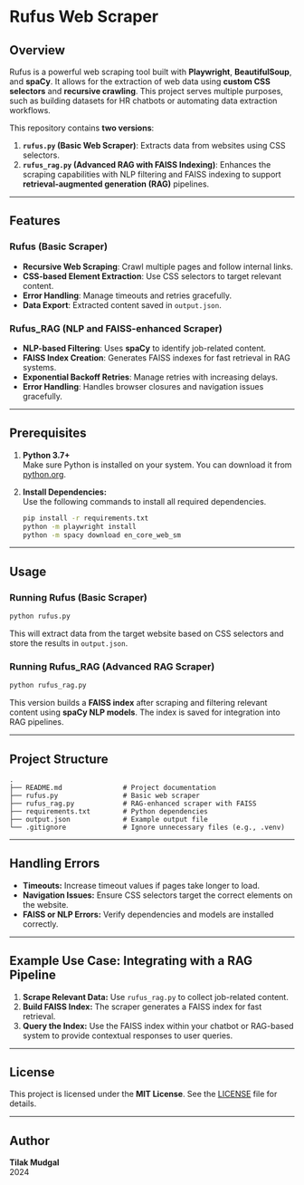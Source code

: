 # Rufus Web Scraper

## Overview
Rufus is a powerful web scraping tool built with **Playwright**, **BeautifulSoup**, and **spaCy**. It allows for the extraction of web data using **custom CSS selectors** and **recursive crawling**. This project serves multiple purposes, such as building datasets for HR chatbots or automating data extraction workflows.

This repository contains **two versions**:
1. **`rufus.py` (Basic Web Scraper)**: Extracts data from websites using CSS selectors.
2. **`rufus_rag.py` (Advanced RAG with FAISS Indexing)**: Enhances the scraping capabilities with NLP filtering and FAISS indexing to support **retrieval-augmented generation (RAG)** pipelines.

---

## Features

### Rufus (Basic Scraper)
- **Recursive Web Scraping**: Crawl multiple pages and follow internal links.
- **CSS-based Element Extraction**: Use CSS selectors to target relevant content.
- **Error Handling**: Manage timeouts and retries gracefully.
- **Data Export**: Extracted content saved in `output.json`.

### Rufus_RAG (NLP and FAISS-enhanced Scraper)
- **NLP-based Filtering**: Uses **spaCy** to identify job-related content.
- **FAISS Index Creation**: Generates FAISS indexes for fast retrieval in RAG systems.
- **Exponential Backoff Retries**: Manage retries with increasing delays.
- **Error Handling**: Handles browser closures and navigation issues gracefully.

---

## Prerequisites

1. **Python 3.7+**  
   Make sure Python is installed on your system. You can download it from [python.org](https://www.python.org).

2. **Install Dependencies:**  
   Use the following commands to install all required dependencies.

   ```bash
   pip install -r requirements.txt
   python -m playwright install
   python -m spacy download en_core_web_sm
   ```

---

## Usage

### Running Rufus (Basic Scraper)

```bash
python rufus.py
```

This will extract data from the target website based on CSS selectors and store the results in `output.json`.

### Running Rufus_RAG (Advanced RAG Scraper)

```bash
python rufus_rag.py
```

This version builds a **FAISS index** after scraping and filtering relevant content using **spaCy NLP models**. The index is saved for integration into RAG pipelines.

---

## Project Structure

```
.
├── README.md               # Project documentation
├── rufus.py                # Basic web scraper
├── rufus_rag.py            # RAG-enhanced scraper with FAISS
├── requirements.txt        # Python dependencies
├── output.json             # Example output file
└── .gitignore              # Ignore unnecessary files (e.g., .venv)
```

---

## Handling Errors

- **Timeouts:** Increase timeout values if pages take longer to load.
- **Navigation Issues:** Ensure CSS selectors target the correct elements on the website.
- **FAISS or NLP Errors:** Verify dependencies and models are installed correctly.

---

## Example Use Case: Integrating with a RAG Pipeline

1. **Scrape Relevant Data:** Use `rufus_rag.py` to collect job-related content.
2. **Build FAISS Index:** The scraper generates a FAISS index for fast retrieval.
3. **Query the Index:** Use the FAISS index within your chatbot or RAG-based system to provide contextual responses to user queries.

---

## License

This project is licensed under the **MIT License**. See the [LICENSE](LICENSE) file for details.

---

## Author

**Tilak Mudgal**  
2024
